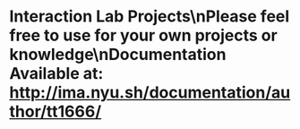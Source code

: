 # Interaction Lab Projects\nPlease feel free to use for your own projects or knowledge\nDocumentation Available at: http://ima.nyu.sh/documentation/author/tt1666/
